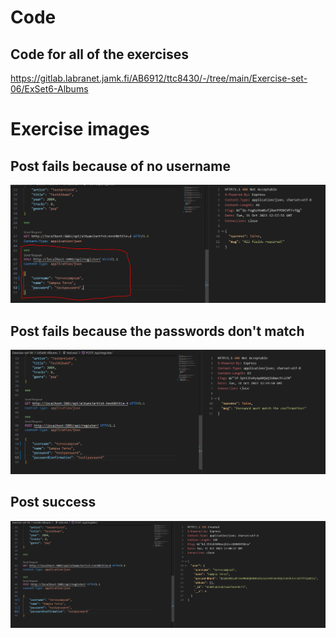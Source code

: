 # Code

## Code for all of the exercises

https://gitlab.labranet.jamk.fi/AB6912/ttc8430/-/tree/main/Exercise-set-06/ExSet6-Albums

# Exercise images

## Post fails because of no username

![Fail](/Exercise-set-06/Ex01/POST.png)

## Post fails because the passwords don't match

![Fail](/Exercise-set-06/Ex01/POSTP.png)

## Post success

![success](/Exercise-set-06/Ex01/POSTSUCCESS.png)
